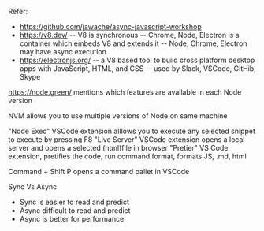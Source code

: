 Refer: 
- https://github.com/jawache/async-javascript-workshop
- https://v8.dev/
-- V8 is synchronous
-- Chrome, Node, Electron is a container which embeds V8 and extends it
-- Node, Chrome, Electron may have async execution
- https://electronjs.org/ 
-- a V8 based tool to build cross platform desktop apps with JavaScript, HTML, and CSS
-- used by Slack, VSCode, GitHib, Skype

https://node.green/ mentions which features are available in each Node version

NVM allows you to use multiple versions of Node on same machine

"Node Exec" VSCode extension alllows you to execute any selected snippet to execute by pressing F8
"Live Server" VSCode extension opens a local server and opens a selected (html)file in browser
"Pretier" VS Code extension, pretifies the code, run command format, formats JS, .md, html

Command + Shift P opens a command pallet in VSCode


Sync Vs Async
- Sync is easier to read and predict
- Async difficult to read and predict
- Async is better for performance
